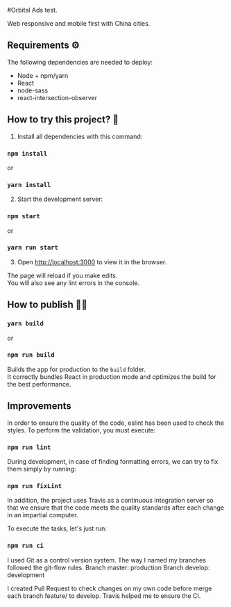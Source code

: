 #Orbital Ads test.

Web responsive and mobile first with China cities.

## Requirements ⚙️

The following dependencies are needed to deploy:

- Node + npm/yarn
- React
- node-sass
- react-intersection-observer

## How to try this project? 🚀

1. Install all dependencies with this command:

### ```npm install```

or

### `yarn install`

2. Start the development server:

### `npm start`
or 
### `yarn run start`

3. Open [http://localhost:3000](http://localhost:3000) to view it in the browser.

The page will reload if you make edits.<br />
You will also see any lint errors in the console.

## How to publish ✌🏼

### `yarn build`
or
### `npm run build`

Builds the app for production to the `build` folder.<br />
It correctly bundles React in production mode and optimizes the build for the best performance.

## Improvements

In order to ensure the quality of the code, eslint has been used to check the styles. To perform the validation, you must execute:

### `npm run lint`

During development, in case of finding formatting errors, we can try to fix them simply by running:

### `npm run fixLint`

In addition, the project uses Travis as a continuous integration server so that we ensure that the code meets the quality standards after each change in an impartial computer.

To execute the tasks, let's just run:

### `npm run ci`

I used Git as a control version system.
The way I named my branches followed the git-flow rules.
Branch master: production
Branch develop: development

I created Pull Request to check changes on my own code before merge each branch feature/ to develop. Travis helped me to ensure the CI.
